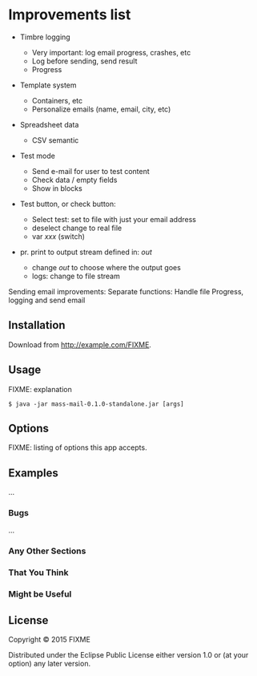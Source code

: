 # Improvements list

- Timbre logging
  * Very important: log email progress, crashes, etc
  * Log before sending, send result
  * Progress

- Template system
  * Containers, etc
  * Personalize emails (name, email, city, etc)

- Spreadsheet data
  * CSV semantic

- Test mode
  * Send e-mail for user to test content
  * Check data / empty fields
  * Show in blocks

- Test button, or check button:
    * Select test: set to file with just your email address
    * deselect change to real file
    * var *xxx* (switch)

- pr. print to output stream defined in: *out*
  * change *out* to choose where the output goes
  * logs: change to file stream

Sending email improvements:
Separate functions:
Handle file
Progress, logging and send email

## Installation

Download from http://example.com/FIXME.

## Usage

FIXME: explanation

    $ java -jar mass-mail-0.1.0-standalone.jar [args]

## Options

FIXME: listing of options this app accepts.

## Examples

...

### Bugs

...

### Any Other Sections
### That You Think
### Might be Useful

## License

Copyright © 2015 FIXME

Distributed under the Eclipse Public License either version 1.0 or (at
your option) any later version.
